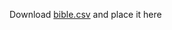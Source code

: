 Download [bible.csv](https://huggingface.co/datasets/leks-forever/bible-lezghian-russian) and place it here